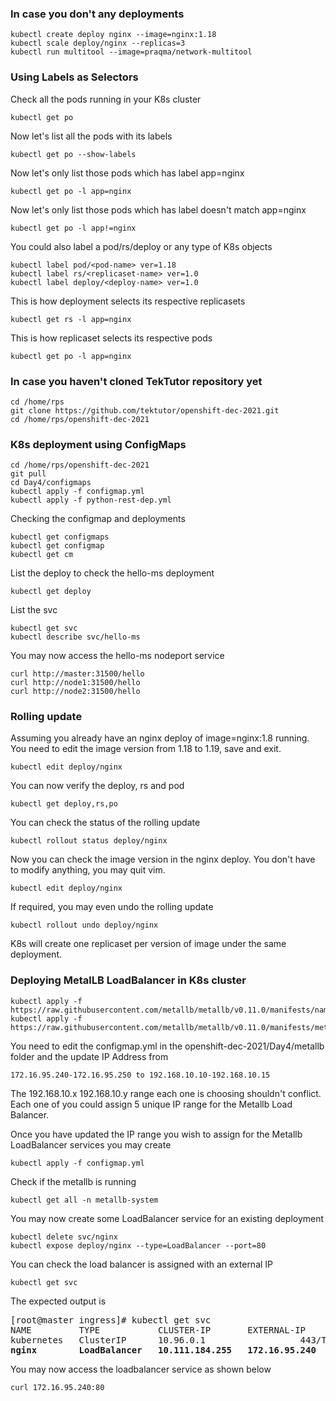 ### In case you don't any deployments
```
kubectl create deploy nginx --image=nginx:1.18
kubectl scale deploy/nginx --replicas=3
kubectl run multitool --image=praqma/network-multitool
```

### Using Labels as Selectors
Check all the pods running in your K8s cluster
```
kubectl get po
```

Now let's list all the pods with its labels
```
kubectl get po --show-labels
```

Now let's only list those pods which has label app=nginx
```
kubectl get po -l app=nginx
```

Now let's only list those pods which has label doesn't match app=nginx
```
kubectl get po -l app!=nginx
```

You could also label a pod/rs/deploy or any type of K8s objects
```
kubectl label pod/<pod-name> ver=1.18
kubectl label rs/<replicaset-name> ver=1.0
kubectl label deploy/<deploy-name> ver=1.0
```

This is how deployment selects its respective replicasets
```
kubectl get rs -l app=nginx
```

This is how replicaset selects its respective pods
```
kubectl get po -l app=nginx
```

### In case you haven't cloned TekTutor repository yet 
```
cd /home/rps
git clone https://github.com/tektutor/openshift-dec-2021.git
cd /home/rps/openshift-dec-2021
```

### K8s deployment using ConfigMaps
```
cd /home/rps/openshift-dec-2021
git pull
cd Day4/configmaps
kubectl apply -f configmap.yml
kubectl apply -f python-rest-dep.yml
```

Checking the configmap and deployments
```
kubectl get configmaps
kubectl get configmap
kubectl get cm
```

List the deploy to check the hello-ms deployment
```
kubectl get deploy
```

List the svc
```
kubectl get svc
kubectl describe svc/hello-ms
```

You may now access the hello-ms nodeport service 
```
curl http://master:31500/hello
curl http://node1:31500/hello
curl http://node2:31500/hello
```

### Rolling update
Assuming you already have an nginx deploy of image=nginx:1.8 running. You need to edit the image version from 1.18 to 1.19, save and exit.
```
kubectl edit deploy/nginx
```

You can now verify the deploy, rs and pod
```
kubectl get deploy,rs,po
```

You can check the status of the rolling update 
```
kubectl rollout status deploy/nginx
```

Now you can check the image version in the nginx deploy. You don't have to modify anything, you may quit vim.
```
kubectl edit deploy/nginx
```

If required, you may even undo the rolling update
```
kubectl rollout undo deploy/nginx
```

K8s will create one replicaset per version of image under the same deployment.

### Deploying MetalLB LoadBalancer in K8s cluster
```
kubectl apply -f https://raw.githubusercontent.com/metallb/metallb/v0.11.0/manifests/namespace.yaml
kubectl apply -f https://raw.githubusercontent.com/metallb/metallb/v0.11.0/manifests/metallb.yaml
```

You need to edit the configmap.yml in the openshift-dec-2021/Day4/metallb folder 
and the update IP Address from 
```
172.16.95.240-172.16.95.250 to 192.168.10.10-192.168.10.15
```
The 192.168.10.x 192.168.10.y range each one is choosing shouldn't conflict. Each one of you could assign 5 unique IP range for the Metallb Load Balancer.

Once you have updated the IP range you wish to assign for the Metallb LoadBalancer services you may create
```
kubectl apply -f configmap.yml
```

Check if the metallb is running
```
kubectl get all -n metallb-system
```

You may now create some LoadBalancer service for an existing deployment
```
kubectl delete svc/nginx 
kubectl expose deploy/nginx --type=LoadBalancer --port=80
```

You can check the load balancer is assigned with an external IP
```
kubectl get svc
```
The expected output is
<pre>
[root@master ingress]# kubectl get svc
NAME         TYPE           CLUSTER-IP       EXTERNAL-IP     PORT(S)        AGE
kubernetes   ClusterIP      10.96.0.1        <none>          443/TCP        24h
<b>nginx        LoadBalancer   10.111.184.255   172.16.95.240   80:30621/TCP   9m42s</b>
</pre>

You may now access the loadbalancer service as shown below
```
curl 172.16.95.240:80
```
